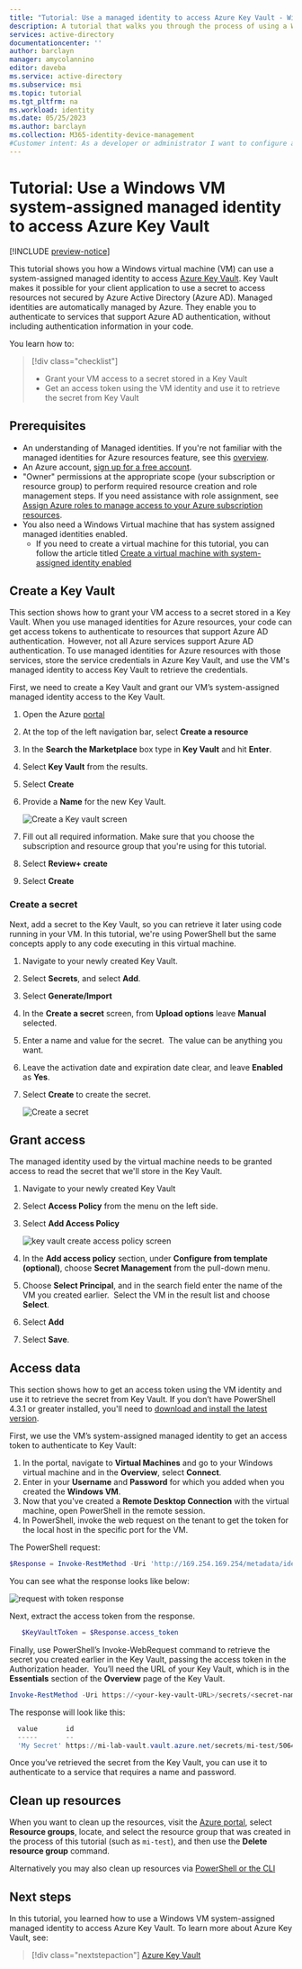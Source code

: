 ```yaml
---
title: "Tutorial: Use a managed identity to access Azure Key Vault - Windows"
description: A tutorial that walks you through the process of using a Windows VM system-assigned managed identity to access Azure Key Vault. 
services: active-directory
documentationcenter: ''
author: barclayn
manager: amycolannino
editor: daveba
ms.service: active-directory
ms.subservice: msi
ms.topic: tutorial
ms.tgt_pltfrm: na
ms.workload: identity
ms.date: 05/25/2023
ms.author: barclayn
ms.collection: M365-identity-device-management
#Customer intent: As a developer or administrator I want to configure a Windows virtual machine to retrieve a secret from key vault using a managed identity and have a simple way to validate my configuration before using it for development
---
```


# Tutorial: Use a Windows VM system-assigned managed identity to access Azure Key Vault 

[!INCLUDE [preview-notice](../../../includes/active-directory-msi-preview-notice.md)]

This tutorial shows you how a Windows virtual machine (VM) can use a system-assigned managed identity to access [Azure Key Vault](../../key-vault/general/overview.md). Key Vault makes it possible for your client application to use a secret to access resources not secured by Azure Active Directory (Azure AD). Managed identities are automatically managed by Azure. They enable you to authenticate to services that support Azure AD authentication, without including authentication information in your code.

You learn how to:

> [!div class="checklist"]
> * Grant your VM access to a secret stored in a Key Vault
> * Get an access token using the VM identity and use it to retrieve the secret from Key Vault 

## Prerequisites

- An understanding of Managed identities. If you're not familiar with the managed identities for Azure resources feature, see this [overview](overview.md). 
- An Azure account, [sign up for a free account](https://azure.microsoft.com/free/).
- "Owner" permissions at the appropriate scope (your subscription or resource group) to perform required resource creation and role management steps. If you need assistance with role assignment, see [Assign Azure roles to manage access to your Azure subscription resources](../../role-based-access-control/role-assignments-portal.md).
- You also need a Windows Virtual machine that has system assigned managed identities enabled.
  - If you need to create  a virtual machine for this tutorial, you can follow the article titled [Create a virtual machine with system-assigned identity enabled](./qs-configure-portal-windows-vm.md#system-assigned-managed-identity)

## Create a Key Vault  

This section shows how to grant your VM access to a secret stored in a Key Vault. When you use managed identities for Azure resources, your code can get access tokens to authenticate to resources that support Azure AD authentication.  However, not all Azure services support Azure AD authentication. To use managed identities for Azure resources with those services, store the service credentials in Azure Key Vault, and use the VM's managed identity to access Key Vault to retrieve the credentials.

First, we need to create a Key Vault and grant our VM’s system-assigned managed identity access to the Key Vault.

1. Open the Azure [portal](https://portal.azure.com/)
1. At the top of the left navigation bar, select **Create a resource**  
1. In the **Search the Marketplace** box type in **Key Vault** and hit **Enter**.  
1. Select **Key Vault** from the results.
1. Select **Create**
1. Provide a **Name** for the new Key Vault.

    ![Create a Key vault screen](./media/msi-tutorial-windows-vm-access-nonaad/create-key-vault.png)

1. Fill out all required information. Make sure that you choose the subscription and resource group that you're using for this tutorial.
1. Select **Review+ create**
1. Select **Create**

### Create a secret

Next, add a secret to the Key Vault, so you can retrieve it later using code running in your VM. In this tutorial, we're using PowerShell but the same concepts apply to any code executing in this virtual machine.

1. Navigate to your newly created Key Vault.
1. Select **Secrets**, and select **Add**.
1. Select **Generate/Import**
1. In the **Create a secret** screen, from **Upload options** leave **Manual** selected.
1. Enter a name and value for the secret.  The value can be anything you want. 
1. Leave the activation date and expiration date clear, and leave **Enabled** as **Yes**. 
1. Select **Create** to create the secret.

   ![Create a secret](./media/msi-tutorial-windows-vm-access-nonaad/create-secret.png)

## Grant access

The managed identity used by the virtual machine needs to be granted access to read the secret that we'll store in the Key Vault.

1. Navigate to your newly created Key Vault
1. Select **Access Policy** from the menu on the left side.
1. Select **Add Access Policy**

   ![key vault create access policy screen](./media/msi-tutorial-windows-vm-access-nonaad/key-vault-access-policy.png)

1. In the **Add access policy** section, under **Configure from template (optional)**, choose **Secret Management** from the pull-down menu.
1. Choose **Select Principal**, and in the search field enter the name of the VM you created earlier.  Select the VM in the result list and choose **Select**.
1. Select **Add**
1. Select **Save**.


## Access data  

This section shows how to get an access token using the VM identity and use it to retrieve the secret from Key Vault. If you don’t have PowerShell 4.3.1 or greater installed, you'll need to [download and install the latest version](/powershell/azure/).

First, we use the VM’s system-assigned managed identity to get an access token to authenticate to Key Vault:
 
1. In the portal, navigate to **Virtual Machines** and go to your Windows virtual machine and in the **Overview**, select **Connect**.
2. Enter in your **Username** and **Password** for which you added when you created the **Windows VM**.  
3. Now that you've created a **Remote Desktop Connection** with the virtual machine, open PowerShell in the remote session.  
4. In PowerShell, invoke the web request on the tenant to get the token for the local host in the specific port for the VM.  

The PowerShell request:

```powershell
$Response = Invoke-RestMethod -Uri 'http://169.254.169.254/metadata/identity/oauth2/token?api-version=2018-02-01&resource=https%3A%2F%2Fvault.azure.net' -Method GET -Headers @{Metadata="true"} 
```

You can see what the response looks like below:

![request with token response](./media/msi-tutorial-windows-vm-access-nonaad/token.png)

Next, extract the access token from the response.  

```powershell
   $KeyVaultToken = $Response.access_token
```

Finally, use PowerShell’s Invoke-WebRequest command to retrieve the secret you created earlier in the Key Vault, passing the access token in the Authorization header.  You’ll need the URL of your Key Vault, which is in the **Essentials** section of the **Overview** page of the Key Vault.  

```powershell
Invoke-RestMethod -Uri https://<your-key-vault-URL>/secrets/<secret-name>?api-version=2016-10-01 -Method GET -Headers @{Authorization="Bearer $KeyVaultToken"}
```

The response will look like this: 

```powershell
  value       id                                                                                    attributes
  -----       --                                                                                    ----------
  'My Secret' https://mi-lab-vault.vault.azure.net/secrets/mi-test/50644e90b13249b584c44b9f712f2e51 @{enabled=True; created=16…
```

Once you’ve retrieved the secret from the Key Vault, you can use it to authenticate to a service that requires a name and password.

## Clean up resources

When you want to clean up the resources, visit the [Azure portal](https://portal.azure.com), select **Resource groups**, locate, and select the resource group that was created in the process of this tutorial (such as `mi-test`), and then use the **Delete resource group** command.

Alternatively you may also clean up resources via [PowerShell or the CLI](../../azure-resource-manager/management/delete-resource-group.md)

## Next steps

In this tutorial, you learned how to use a Windows VM system-assigned managed identity to access Azure Key Vault.  To learn more about Azure Key Vault, see:

> [!div class="nextstepaction"]
>[Azure Key Vault](../../key-vault/general/overview.md)
